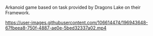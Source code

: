 Arkanoid game based on task provided by Dragons Lake on their Framework.



https://user-images.githubusercontent.com/106614474/196943648-67fbeea8-750f-4887-ae0e-5bed32337a02.mp4

